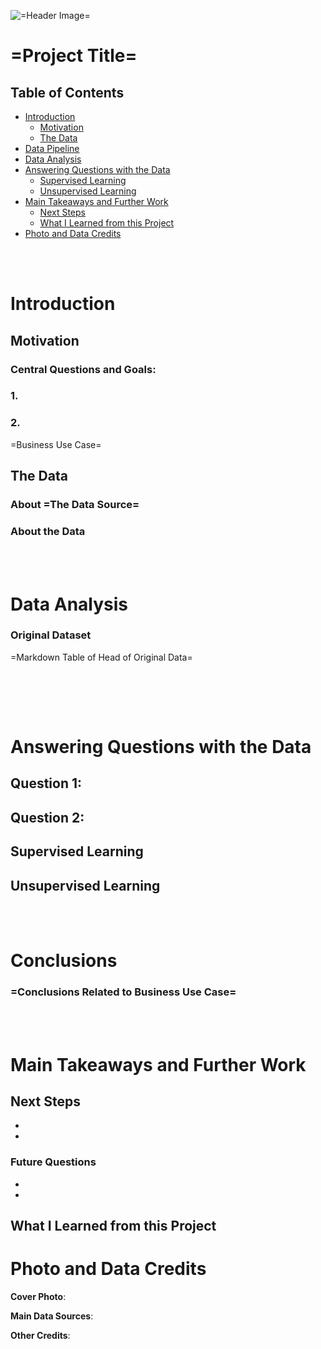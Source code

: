 ![=Header Image=](images/)

# =Project Title=

## Table of Contents
* [Introduction](#Introduction)
    * [Motivation](#Motivation)
    * [The Data](#The-Data)
* [Data Pipeline](#Data-Pipeline)
* [Data Analysis](#Data-Analysis)
* [Answering Questions with the Data](#Answering-Questions-with-the-Data)
    * [Supervised Learning](#Supervised-Learning)
    * [Unsupervised Learning](#Unsupervised-Learning)
* [Main Takeaways and Further Work](#Main-Takeaways-and-Further-Work)
    * [Next Steps](#Next-Steps)
    * [What I Learned from this Project](#What-I-Learned-from-this-Project)
* [Photo and Data Credits](#Photo-and-Data-Credits)

<br/><br/>

# Introduction

## Motivation

### Central Questions and Goals:
### 1. 
### 2. 

=Business Use Case=

## The Data



### About =The Data Source= 

### About the Data 

<br/><br/>

# Data Analysis



### Original Dataset

=Markdown Table of Head of Original Data=

&nbsp;



<br/><br/>

# Answering Questions with the Data

## Question 1:
## 



## Question 2:
## 

## Supervised Learning


## Unsupervised Learning

<br/><br/>

# Conclusions
### 
### 

### =Conclusions Related to Business Use Case=

<br/><br/>

# Main Takeaways and Further Work

## Next Steps

* 
*  

### Future Questions

* 
* 

## What I Learned from this Project



# Photo and Data Credits  
**Cover Photo**:   

**Main Data Sources**:

**Other Credits**:
